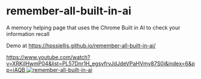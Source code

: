 # remember-all-built-in-ai
A memory helping page that uses the Chrome Built in AI to check your information recall


Demo at   https://hpssjellis.github.io/remember-all-built-in-ai/



[https://www.youtube.com/watch?v=XRKiIHwmP04&list=PL57Dnr1H_egsvfrvJdJdeVPaHVmy87S0i&index=6&pp=iAQB
![remember-all-built-in-ai](https://img.youtube.com/vi/XRKiIHwmP04/0.jpg)](https://www.youtube.com/watch?v=XRKiIHwmP04&list=PL57Dnr1H_egsvfrvJdJdeVPaHVmy87S0i&index=6&pp=iAQB)

